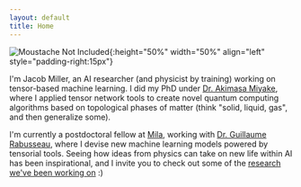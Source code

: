 ```yaml
---
layout: default
title: Home
---
```

<!-- # Welcome! -->

![Moustache Not Included]({{site.baseurl}}/assets/front_page_pic_enshi.jpg){:height="50%" width="50%" align="left" style="padding-right:15px"} 

I'm Jacob Miller, an AI researcher (and physicist by training) working on tensor-based machine learning. I did my PhD under [Dr. Akimasa Miyake](https://cquic.unm.edu/miyake-group/), where I applied tensor network tools to create novel quantum computing algorithms based on topological phases of matter (think "solid, liquid, gas", and then generalize some).

I'm currently a postdoctoral fellow at [Mila](https://mila.quebec/en/), working with [Dr. Guillaume Rabusseau](https://www-labs.iro.umontreal.ca/~grabus/), where I devise new machine learning models powered by tensorial tools. Seeing how ideas from physics can take on new life within AI has been inspirational, and I invite you to check out some of the [research we've been working on]({{site.baseurl}}/research.html) :)